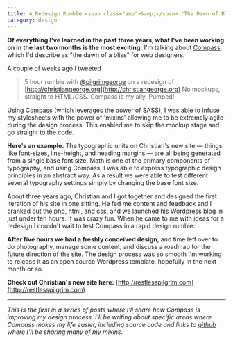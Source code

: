 ```yaml
---
title: A Redesign Rumble <span class="amp">&amp;</span> "The Dawn of Bliss"
category: design
---
```


**Of everything I've learned in the past three years, what I've been working on in the last two months is the most exciting.** I'm talking about [Compass](http://compass-style.org), which I'd describe as "the dawn of a bliss" for web designers.

A couple of weeks ago I tweeted

> 5 hour rumble with [@pilgrimgeorge](http://twitter.com/pilgrimgeorge) on a redesign of [http://christiangeorge.org](http://christiangeorge.org) No mockups, straight to HTML/CSS. Compass is my ally. Pumped!

Using Compass (which leverages the power of [SASS](http://sass-lang.com)), I was able to infuse my stylesheets with the power of 'mixins' allowing me to be extremely agile during the design process. This enabled me to skip the mockup stage and go straight to the code.

**Here's an example.** The typographic units on Christian's new site &mdash; things like font-sizes, line-height, and heading margins &mdash; are all being generated from a single base font size. Math is one of the primary components of typography, and using Compass, I was able to express typographic design principles in an abstract way. As a result we were able to test different several typography settings simply by changing the base font size.

About three years ago, Christian and I got together and designed the first iteration of his site in one sitting. He fed me content and feedback and I cranked out the php, html, and css, and we launched his [Wordpress](http://wordpress.org) blog in just under ten hours. It was crazy fun. When he came to me with ideas for a redesign I couldn't wait to test Compass in a rapid design rumble.

**After five hours we had a freshly conceived design**, and time left over to do photography, manage some content, and discuss a roadmap for the future direction of the site. The design process was so smooth I'm working to release it as an open source Wordpress template, hopefully in the next month or so.

**Check out Christian's new site here:** [http://restlesspilgrim.com](http://restlesspilgrim.com)

---

*This is the first in a series of posts where I'll share how Compass is improving my design process. I'll be writing about specific areas where Compass makes my life easier, including source code and links to [github](http://github.com/imathis) where I'll be sharing many of my mixins.*